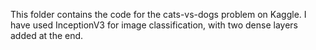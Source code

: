 This folder contains the code for the cats-vs-dogs problem on Kaggle.
I have used InceptionV3 for image classification, with two dense layers added at the end.
